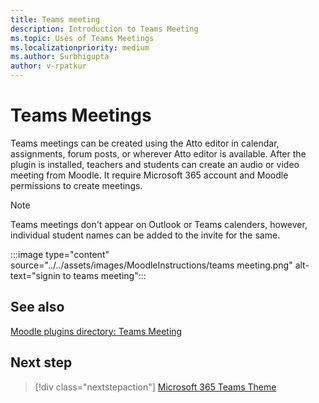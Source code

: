 ```yaml
---
title: Teams meeting
description: Introduction to Teams Meeting
ms.topic: Uses of Teams Meetings
ms.localizationpriority: medium
ms.author: Surbhigupta
author: v-rpatkur
---
```


# Teams Meetings

Teams meetings can be created using the Atto editor in calendar, assignments, forum posts, or wherever Atto editor is available. After the plugin is installed, teachers and students can create an audio or video meeting from Moodle. It require Microsoft 365 account and Moodle permissions to create meetings.

>[!NOTE]
>Teams meetings don't appear on Outlook or Teams calenders, however, individual student names can be added to the invite for the same.

:::image type="content" source="../../assets/images/MoodleInstructions/teams meeting.png" alt-text="signin to teams meeting":::

## See also

[Moodle plugins directory: Teams Meeting](https://moodle.org/plugins/atto_teamsmeeting)

## Next step

> [!div class="nextstepaction"]
> [Microsoft 365 Teams Theme](/teamblog)
